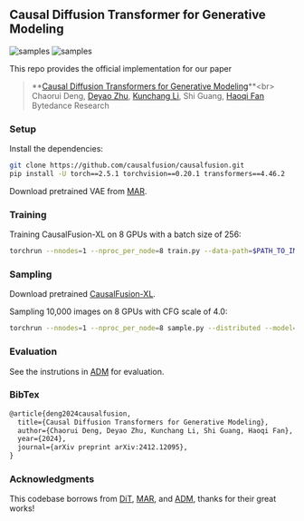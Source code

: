 ## Causal Diffusion Transformer for Generative Modeling

![samples](figures/vis.png)
![samples](figures/edit.png)


This repo provides the official implementation for our paper
> **[Causal Diffusion Transformers for Generative Modeling]([https://arxiv.org/](https://arxiv.org/abs/2412.12095))**<br>
> Chaorui Deng, [Deyao Zhu](https://tsutikgiau.github.io/), [Kunchang Li](https://andy1621.github.io/), Shi Guang, [Haoqi Fan](https://haoqifan.github.io/)
> <br>Bytedance Research<br>

### Setup
Install the dependencies:
```bash
git clone https://github.com/causalfusion/causalfusion.git
pip install -U torch==2.5.1 torchvision==0.20.1 transformers==4.46.2
```
Download pretrained VAE from [MAR](https://github.com/LTH14/mar?tab=readme-ov-file#installation).



### Training

Training CausalFusion-XL on 8 GPUs with a batch size of 256:

```bash
torchrun --nnodes=1 --nproc_per_node=8 train.py --data-path=$PATH_TO_IMAGENET_TRAIN_DIR --tokenizer-path=$PATH_TO_MAR_VAE --results-dir=$PATH_TO_RESULTS_DIR --model=CausalFusion-XL --global-batch-size=256 --ckpt-every=50000 --lr=1e-4 --distributed --grad-checkpoint
```

### Sampling
Download pretrained [CausalFusion-XL](https://drive.google.com/file/d/1Z0xly7gaXASJnbeWNMjQBwbZdUnLFLu1/view?usp=sharing).

Sampling 10,000 images on 8 GPUs with CFG scale of 4.0:
```bash
torchrun --nnodes=1 --nproc_per_node=8 sample.py --distributed --model=CausalFusion-L --tokenizer-path=$PATH_TO_MAR_VAE --num-fid-samples=10000 --ckpt=$PATH_TO_PRETRAINED_CKPT --sample-dir=$PATH_TO_SAMPLE_DIR --cfg-scale=4.0
```


### Evaluation
See the instrutions in [ADM](https://github.com/openai/guided-diffusion/tree/main/evaluations) for evaluation.


### BibTex

```latex
@article{deng2024causalfusion,
  title={Causal Diffusion Transformers for Generative Modeling},
  author={Chaorui Deng, Deyao Zhu, Kunchang Li, Shi Guang, Haoqi Fan},
  year={2024},
  journal={arXiv preprint arXiv:2412.12095},
}
```


### Acknowledgments

This codebase borrows from [DiT](https://github.com/facebookresearch/DiT), [MAR](https://github.com/LTH14/mar), and [ADM](https://github.com/openai/guided-diffusion), thanks for their great works!

